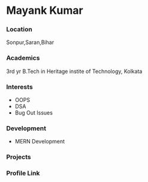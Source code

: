 # Mayank Kumar

### Location

Sonpur,Saran,Bihar

### Academics

3rd yr B.Tech in Heritage instite of Technology, Kolkata

### Interests

- OOPS
- DSA
- Bug Out Issues

### Development

- MERN Development

### Projects



### Profile Link


